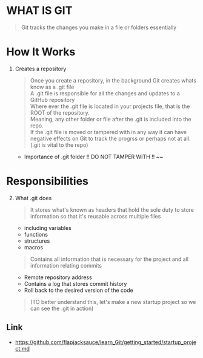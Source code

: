 # WHAT IS GIT  

> Git tracks the changes you make in a file or folders essentially
	
# How It Works  

1. Creates a repository

    > Once you create a repository, in the background Git creates whats know as a .git file  
    > A .git file is responsible for all the changes and updates to a GitHub repository  
    > Where ever the .git file is located in your projects file, that is the ROOT of the repository.  
    > Meaning, any other folder or file after the .git is included into the repo.  
    > If the .git file is moved or tampered with in any way it can have negative effects on Git to track the progrss or perhaps not at all.  
    > (.git is vital to the repo)  
    * Importance of .git folder  !! DO NOT TAMPER WITH !! ~~  

# Responsibilities

2. What .git does
    > It stores what's known as headers that hold the sole duty to store information so that it's reusable across multiple files 
    * including variables
    * functions
    * structures
    * macros  
	

    > Contains all information that is necessary for the project and all information relating commits 
	* Remote repository address
	* Contains a log that stores commit history 
	* Roll back to the desired version of the code
	
    > (TO better understand this, let's make a new startup project so we can see the .git in action)

## Link
* https://github.com/flapjacksauce/learn_Git/getting_started/startup_project.md